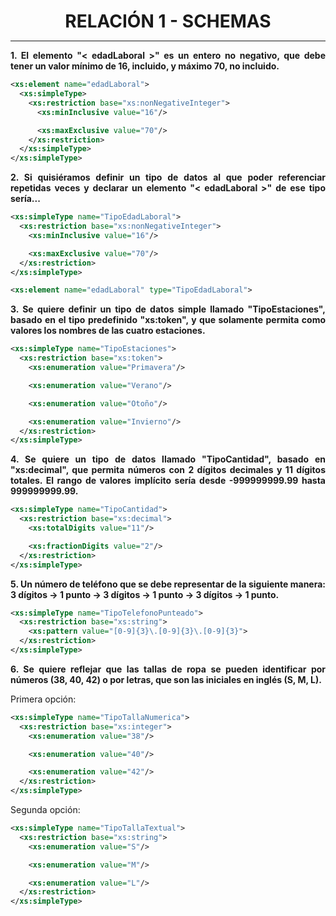 <style>
  h1{
    text-align: center;
    font-weight: bold;
    border: none;
    margin-bottom: 0px;
  }

  p{
    text-align: justify;
  }
</style>

<h1>RELACIÓN 1 - SCHEMAS</h1>

<hr>

<p><b>1. El elemento "< edadLaboral >" es un entero no negativo, que debe tener un valor mínimo de 16, incluido, y máximo 70, no incluido.</b></p>

```xml
<xs:element name="edadLaboral">
  <xs:simpleType>
    <xs:restriction base="xs:nonNegativeInteger">
      <xs:minInclusive value="16"/>

      <xs:maxExclusive value="70"/>
    </xs:restriction>
  </xs:simpleType>
</xs:simpleType>
```

<p><b>2. Si quisiéramos definir un tipo de datos al que poder referenciar repetidas veces y declarar un elemento "< edadLaboral >" de ese tipo sería...</b></p>

```xml
<xs:simpleType name="TipoEdadLaboral">
  <xs:restriction base="xs:nonNegativeInteger">
    <xs:minInclusive value="16"/>

    <xs:maxExclusive value="70"/>
  </xs:restriction>
</xs:simpleType>

<xs:element name="edadLaboral" type="TipoEdadLaboral">
```

<p><b>3. Se quiere definir un tipo de datos simple llamado "TipoEstaciones", basado en el tipo predefinido "xs:token", y que solamente permita como valores los nombres de las cuatro estaciones.</b></p>

```xml
<xs:simpleType name="TipoEstaciones">
  <xs:restriction base="xs:token">
    <xs:enumeration value="Primavera"/>

    <xs:enumeration value="Verano"/>

    <xs:enumeration value="Otoño"/>

    <xs:enumeration value="Invierno"/>
  </xs:restriction>
</xs:simpleType>
```

<p><b>4. Se quiere un tipo de datos llamado "TipoCantidad", basado en "xs:decimal", que permita números con 2 dígitos decimales y 11 dígitos totales. El rango de valores implícito sería desde -999999999.99 hasta 999999999.99.</b></p>

```xml
<xs:simpleType name="TipoCantidad">
  <xs:restriction base="xs:decimal">
    <xs:totalDigits value="11"/>

    <xs:fractionDigits value="2"/>
  </xs:restriction>
</xs:simpleType>
```

<p><b>5. Un número de teléfono que se debe representar de la siguiente manera: 3 dígitos -> 1 punto -> 3 dígitos -> 1 punto -> 3 dígitos -> 1 punto.</b></p>

```xml
<xs:simpleType name="TipoTelefonoPunteado">
  <xs:restriction base="xs:string">
    <xs:pattern value="[0-9]{3}\.[0-9]{3}\.[0-9]{3}">
  </xs:restriction>
</xs:simpleType>
```

<p><b>6. Se quiere reflejar que las tallas de ropa se pueden identificar por números (38, 40, 42) o por letras, que son las iniciales en inglés (S, M, L).</b></p>

<p>Primera opción:</p>

```xml
<xs:simpleType name="TipoTallaNumerica">
  <xs:restriction base="xs:integer">
    <xs:enumeration value="38"/>

    <xs:enumeration value="40"/>

    <xs:enumeration value="42"/>
  </xs:restriction>
</xs:simpleType>
```

<p>Segunda opción:</p>

```xml
<xs:simpleType name="TipoTallaTextual">
  <xs:restriction base="xs:string">
    <xs:enumeration value="S"/>

    <xs:enumeration value="M"/>

    <xs:enumeration value="L"/>
  </xs:restriction>
</xs:simpleType>
```